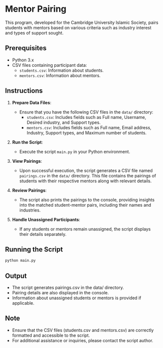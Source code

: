 # Mentor Pairing

This program, developed for the Cambridge University Islamic Society, pairs students with mentors based on various criteria such as industry interest and types of support sought.

## Prerequisites

- Python 3.x
- CSV files containing participant data:
  - `students.csv`: Information about students.
  - `mentors.csv`: Information about mentors.

## Instructions

1. **Prepare Data Files**:
   - Ensure that you have the following CSV files in the `data/` directory:
     - `students.csv`: Includes fields such as Full name, Username, Desired industry, and Support types.
     - `mentors.csv`: Includes fields such as Full name, Email address, Industry, Support types, and Maximum number of students.

2. **Run the Script**:
   - Execute the script `main.py` in your Python environment.

3. **View Pairings**:
   - Upon successful execution, the script generates a CSV file named `pairings.csv` in the `data/` directory. This file contains the pairings of students with their respective mentors along with relevant details.

4. **Review Pairings**:
   - The script also prints the pairings to the console, providing insights into the matched student-mentor pairs, including their names and industries.

5. **Handle Unassigned Participants**:
   - If any students or mentors remain unassigned, the script displays their details separately.

## Running the Script

```bash
python main.py
```

## Output

- The script generates pairings.csv in the data/ directory.
- Pairing details are also displayed in the console.
- Information about unassigned students or mentors is provided if applicable.

## Note
- Ensure that the CSV files (students.csv and mentors.csv) are correctly formatted and accessible to the script.
- For additional assistance or inquiries, please contact the script author.
